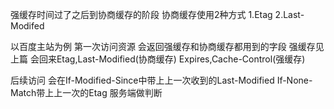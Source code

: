 强缓存时间过了之后到协商缓存的阶段
协商缓存使用2种方式
1.Etag
2.Last-Modifed


以百度主站为例
第一次访问资源
会返回强缓存和协商缓存都用到的字段
强缓存见上篇
会回来Etag,Last-Modified(协商缓存)
Expires,Cache-Control(强缓存)

后续访问
会在If-Modified-Since中带上上一次收到的Last-Modified
If-None-Match带上上一次的Etag
服务端做判断

